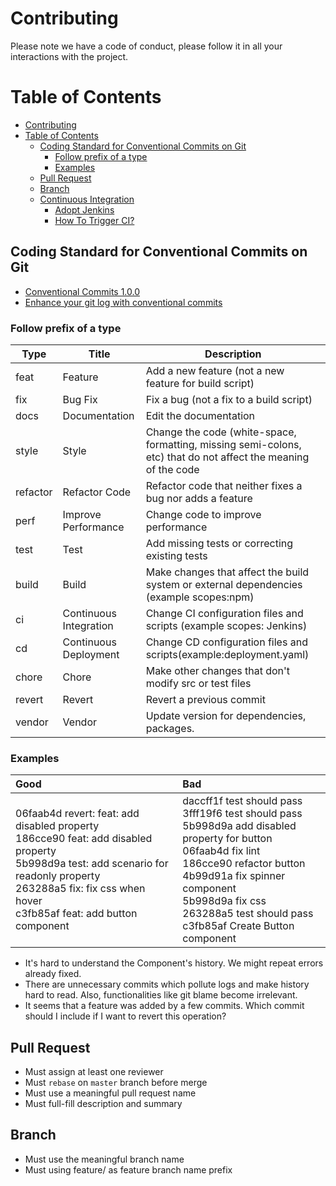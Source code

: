 # Contributing
Please note we have a code of conduct, please follow it in all your interactions with the project.

Table of Contents
=================
- [Contributing](#contributing)
- [Table of Contents](#table-of-contents)
  - [Coding Standard for Conventional Commits on Git](#coding-standard-for-conventional-commits-on-git)
    - [Follow prefix of a type](#follow-prefix-of-a-type)
    - [Examples](#examples)
  - [Pull Request](#pull-request)
  - [Branch](#branch)
  - [Continuous Integration](#continuous-integration)
    - [Adopt Jenkins](#adopt-jenkins)
    - [How To Trigger CI?](#how-to-trigger-ci)

## Coding Standard for Conventional Commits on Git
- [Conventional Commits 1.0.0](https://www.conventionalcommits.org/en/v1.0.0/)
- [Enhance your git log with conventional commits](https://dev.to/maxpou/enhance-your-git-log-with-conventional-commits-3ea4)
### Follow prefix of a type
  
| Type | Title | Description |
| -------- | -------- | -------- |
| feat | Feature | Add a new feature (not a new feature for build script) |
| fix | Bug Fix | Fix a bug (not a fix to a build script) |
| docs | Documentation | Edit the documentation |
| style | Style | Change the code (white-space, formatting, missing semi-colons, etc) that do not affect the meaning of the code |
| refactor | Refactor Code | Refactor code that neither fixes a bug nor adds a feature |
| perf | Improve Performance | Change code to improve performance |
| test | Test | Add missing tests or correcting existing tests |
| build | Build | Make changes that affect the build system or external dependencies (example scopes:npm) |
| ci | Continuous Integration | Change CI configuration files and scripts (example scopes: Jenkins) |
| cd | Continuous Deployment | Change CD configuration files and scripts(example:deployment.yaml)
| chore | Chore | Make other changes that don't modify src or test files |
| revert | Revert | Revert a previous commit |
| vendor | Vendor | Update version for dependencies, packages.

### Examples
  
| Good | Bad | 
| :-------- | :-------- |
| 06faab4d revert: feat: add disabled property <br>186cce90 feat: add disabled property <br>5b998d9a test: add scenario for readonly property <br>263288a5 fix: fix css when hover <br>c3fb85af feat: add button component | daccff1f test should pass <br>3fff19f6 test should pass <br>5b998d9a add disabled property for button <br>06faab4d fix lint <br>186cce90 refactor button <br>4b99d91a fix spinner component <br>5b998d9a fix css <br>263288a5 test should pass <br>c3fb85af Create Button component <br> |

- It's hard to understand the Component's history. We might repeat errors already fixed.
- There are unnecessary commits which pollute logs and make history hard to read. Also, functionalities like git blame become irrelevant.
- It seems that a feature was added by a few commits. Which commit should I include if I want to revert this operation?

## Pull Request
- Must assign at least one reviewer
- Must `rebase` on `master` branch before merge
- Must use a meaningful pull request name
- Must full-fill description and summary

## Branch
- Must use the meaningful branch name
- Must using feature/ as feature branch name prefix

